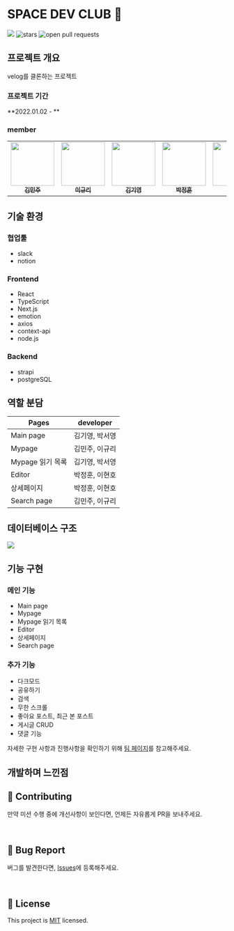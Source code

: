# SPACE DEV CLUB 🚀

  <a href="https://hits.seeyoufarm.com"><img src="https://hits.seeyoufarm.com/api/count/incr/badge.svg?url=https%3A%2F%2Fgithub.com%2FJunghoon-P%2FSPACE_DEV_CLUB_FRONT&count_bg=%2379C83D&title_bg=%23555555&icon=&icon_color=%23E7E7E7&title=hits&edge_flat=false"/></a>
  <img src="https://img.shields.io/github/stars/Junghoon-P/SPACE_DEV_CLUB_FRONT" alt="stars"/>
  <img src="https://img.shields.io/github/issues-pr/Junghoon-P/SPACE_DEV_CLUB_FRONT" alt="open pull requests"/>

## 프로젝트 개요
velog를 클론하는 프로젝트

### 프로젝트 기간
**2022.01.02 - **

### member

<table>
  <tr>
    <td align="center">
      <a href="https://github.com/deli-ght"
        ><img
          src="https://avatars.githubusercontent.com/deli-ght"
          width="100px;"
          alt=""
        /><br /><sub><b>김민주</b></sub></a
      ><br />
    </td>
    <td align="center">
      <a href="https://github.com/jae04099"
        ><img
          src="https://avatars.githubusercontent.com/jae04099"
          width="100px;"
          alt=""
        /><br /><sub><b>이규리</b></sub></a
      ><br />
    </td>
    <td align="center">
      <a href="https://github.com/kykim00"
        ><img
          src="https://avatars.githubusercontent.com/kykim00"
          width="100px;"
          alt=""
        /><br /><sub><b>김기영</b></sub></a
      ><br />
    </td>
    <td align="center">
      <a href="https://github.com/Junghoon-P"
        ><img
          src="https://avatars.githubusercontent.com/Junghoon-P"
          width="100px;"
          alt=""
        /><br /><sub><b>박정훈</b></sub></a
      ><br />
    </td>
    <td align="center">
      <a href="https://github.com/ongddree"
        ><img
          src="https://avatars.githubusercontent.com/ongddree"
          width="100px;"
          alt=""
        /><br /><sub><b>박서영</b></sub></a
      ><br />
    </td>
      <td align="center">
      <a href="https://github.com/LEEHYUNHO2001"
        ><img
          src="https://avatars.githubusercontent.com/LEEHYUNHO2001"
          width="100px;"
          alt=""
        /><br /><sub><b>이현호</b></sub></a>
    <br />
    </td>
  </tr>
</table>

## 기술 환경

### 협업툴
- slack
- notion
### Frontend
- React
- TypeScript
- Next.js
- emotion
- axios
- context-api
- node.js

### Backend
- strapi
- postgreSQL

## 역할 분담

| Pages | developer|
|------|-------|
|Main page |김기영, 박서영|
|Mypage | 김민주, 이규리| 
|Mypage 읽기 목록 | 김기영, 박서영 |
|Editor| 박정훈, 이현호 |
|상세페이지 | 박정훈, 이현호|
|Search page | 김민주, 이규리|

## 데이터베이스 구조
![](https://i.imgur.com/AeG4LF8.png)


## 기능 구현

### 메인 기능
- Main page
- Mypage
- Mypage 읽기 목록
- Editor
- 상세페이지
- Search page

### 추가 기능
- 다크모드
- 공유하기
- 검색
- 무한 스크롤
- 좋아요 포스트, 최근 본 포스트
- 게시글 CRUD
- 댓글 기능

자세한 구현 사항과 진행사항을 확인하기 위해 [팀 페이지](https://scandalous-pleasure-6aa.notion.site/24fc67c23010418e9dde3665fcd529ce?v=8bc5f8c7e6444d4ea63e785fd20b0dfc)를 참고해주세요.

## 개발하며 느낀점

## 👏 Contributing

만약 미션 수행 중에 개선사항이 보인다면, 언제든 자유롭게 PR을 보내주세요.

<br/>

## 🐞 Bug Report

버그를 발견한다면, [Issues](https://github.com/Junghoon-P/SPACE_DEV_CLUB_FRONT/issues)에 등록해주세요.

<br/>

## 📝 License

This project is [MIT]() licensed.
